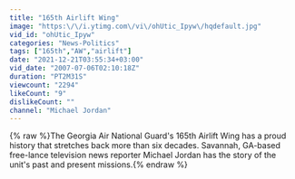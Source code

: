 ```yaml
---
title: "165th Airlift Wing"
image: "https:\/\/i.ytimg.com\/vi\/ohUtic_Ipyw\/hqdefault.jpg"
vid_id: "ohUtic_Ipyw"
categories: "News-Politics"
tags: ["165th","AW","airlift"]
date: "2021-12-21T03:55:34+03:00"
vid_date: "2007-07-06T02:10:18Z"
duration: "PT2M31S"
viewcount: "2294"
likeCount: "9"
dislikeCount: ""
channel: "Michael Jordan"
---
```

{% raw %}The Georgia Air National Guard's 165th Airlift Wing has a proud history that stretches back more than six decades.  Savannah, GA-based free-lance television news reporter Michael Jordan has the story of the unit's past and present missions.{% endraw %}
